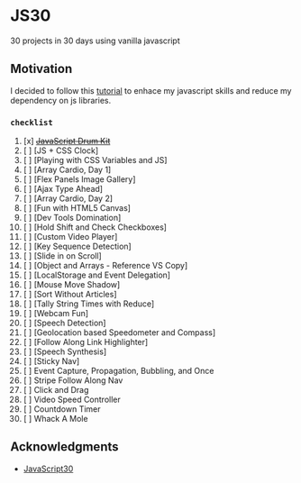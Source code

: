 # JS30

30 projects in 30 days using vanilla javascript

## Motivation

I decided to  follow this [tutorial](https://JavaScript30.com) to enhace my javascript skills and reduce my dependency on js libraries.


### `checklist`

1. [x]  ~~[JavaScript Drum Kit](https://github.com/chinmoyDebnath/JS30/tree/master/drums)~~
2. [ ] [JS + CSS Clock] 
3. [ ] [Playing with CSS Variables and JS] 
4. [ ] [Array Cardio, Day 1] 
5. [ ] [Flex Panels Image Gallery] 
6. [ ] [Ajax Type Ahead] 
7. [ ] [Array Cardio, Day 2] 
8. [ ] [Fun with HTML5 Canvas] 
9. [ ] [Dev Tools Domination] 
10. [ ] [Hold Shift and Check Checkboxes] 
11. [ ] [Custom Video Player] 
12. [ ] [Key Sequence Detection] 
13. [ ] [Slide in on Scroll] 
14. [ ] [Object and Arrays - Reference VS Copy] 
15. [ ] [LocalStorage and Event Delegation] 
16. [ ] [Mouse Move Shadow] 
17. [ ] [Sort Without Articles] 
18. [ ] [Tally String Times with Reduce] 
19. [ ] [Webcam Fun] 
20. [ ] [Speech Detection] 
21. [ ] [Geolocation based Speedometer and Compass] 
22. [ ] [Follow Along Link Highlighter] 
23. [ ] [Speech Synthesis] 
24. [ ] [Sticky Nav] 
25. [ ] Event Capture, Propagation, Bubbling, and Once
26. [ ] Stripe Follow Along Nav
27. [ ] Click and Drag
28. [ ] Video Speed Controller
29. [ ] Countdown Timer
30. [ ] Whack A Mole



## Acknowledgments

* [JavaScript30](https://javascript30.com/)
